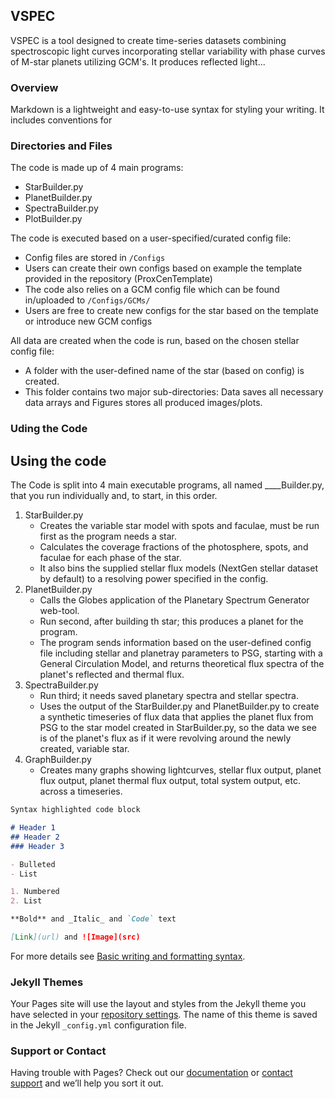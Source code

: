 ## VSPEC

VSPEC is a tool designed to create time-series datasets combining spectroscopic light curves incorporating stellar variability with phase curves of M-star planets utilizing GCM's. It produces reflected light...

### Overview

Markdown is a lightweight and easy-to-use syntax for styling your writing. It includes conventions for

### Directories and Files

The code is made up of 4 main programs:
* StarBuilder.py
* PlanetBuilder.py
* SpectraBuilder.py
* PlotBuilder.py

The code is executed based on a user-specified/curated config file:
* Config files are stored in `/Configs`
* Users can create their own configs based on example the template provided in the repository (ProxCenTemplate)
* The code also relies on a GCM config file which can be found in/uploaded to `/Configs/GCMs/`
* Users are free to create new configs for the star based on the template or introduce new GCM configs

All data are created when the code is run, based on the chosen stellar config file:
* A folder with the user-defined name of the star (based on config) is created.
* This folder contains two major sub-directories: Data saves all necessary data arrays and Figures stores all produced images/plots.

### Uding the Code

## Using the code

The Code is split into 4 main executable programs, all named ____Builder.py, that you run individually and, to start, in this order.

1. StarBuilder.py
   - Creates the variable star model with spots and faculae, must be run first as the program needs a star.
   - Calculates the coverage fractions of the photosphere, spots, and faculae for each phase of the star.
   - It also bins the supplied stellar flux models (NextGen stellar dataset by default) to a resolving power specified in the config.
2. PlanetBuilder.py
   - Calls the Globes application of the Planetary Spectrum Generator web-tool.
   - Run second, after building th star; this produces a planet for the program.
   - The program sends information based on the user-defined config file including stellar and planetray parameters to PSG, starting with a General Circulation Model, and returns theoretical flux spectra of the planet's reflected and thermal flux.
3. SpectraBuilder.py
   - Run third; it needs saved planetary spectra and stellar spectra.
   - Uses the output of the StarBuilder.py and PlanetBuilder.py to create a synthetic timeseries of flux data that applies the planet flux from PSG to the star model created in StarBuilder.py, so the data we see is of the planet's flux as if it were revolving around the newly created, variable star.
4. GraphBuilder.py
   - Creates many graphs showing lightcurves, stellar flux output, planet flux output, planet thermal flux output, total system output, etc. across a timeseries.

```markdown
Syntax highlighted code block

# Header 1
## Header 2
### Header 3

- Bulleted
- List

1. Numbered
2. List

**Bold** and _Italic_ and `Code` text

[Link](url) and ![Image](src)
```

For more details see [Basic writing and formatting syntax](https://docs.github.com/en/github/writing-on-github/getting-started-with-writing-and-formatting-on-github/basic-writing-and-formatting-syntax).

### Jekyll Themes

Your Pages site will use the layout and styles from the Jekyll theme you have selected in your [repository settings](https://github.com/cameronkelahan/VSPEC/settings/pages). The name of this theme is saved in the Jekyll `_config.yml` configuration file.

### Support or Contact

Having trouble with Pages? Check out our [documentation](https://docs.github.com/categories/github-pages-basics/) or [contact support](https://support.github.com/contact) and we’ll help you sort it out.
